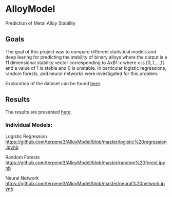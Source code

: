 # AlloyModel
Prediction of Metal Alloy Stability

## Goals
The goal of this project was to compare different statistical models and deep learing for predicting the stability of binary alloys where the output is a 11 dimensional stability vector corresponding to AxB1-x where x is [0,.1,...,1] and a value of 1 is stable and 0 is unstable. In particular logistic regressions, random forests, and neural networks were investigated for this problem.

Exploration of the dataset can be found [here](https://github.com/terpene3/AlloyModel/blob/master/data%20exploration%20and%20preprocessing.ipynb).

## Results
The results are presented [here](https://github.com/terpene3/AlloyModel/blob/master/Writeup.ipynb).

### Individual Models:
Logistic Regression <https://github.com/terpene3/AlloyModel/blob/master/logistic%20regression.ipynb>

Random Forests <https://github.com/terpene3/AlloyModel/blob/master/random%20forest.ipynb>

Neural Network <https://github.com/terpene3/AlloyModel/blob/master/neural%20network.ipynb>
